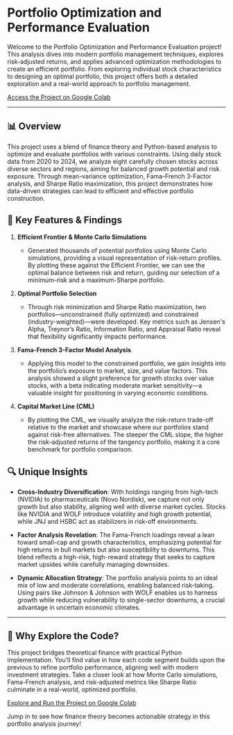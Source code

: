 # Portfolio Optimization and Performance Evaluation

Welcome to the Portfolio Optimization and Performance Evaluation project! This analysis dives into modern portfolio management techniques, explores risk-adjusted returns, and applies advanced optimization methodologies to create an efficient portfolio. From exploring individual stock characteristics to designing an optimal portfolio, this project offers both a detailed exploration and a real-world approach to portfolio management.

[Access the Project on Google Colab](https://colab.research.google.com/drive/1PStobRGyd9dHu7n9nJjLgB7Ra4CKLu4e?usp=sharing)

---

## 📊 Overview

This project uses a blend of finance theory and Python-based analysis to optimize and evaluate portfolios with various constraints. Using daily stock data from 2020 to 2024, we analyze eight carefully chosen stocks across diverse sectors and regions, aiming for balanced growth potential and risk exposure. Through mean-variance optimization, Fama-French 3-Factor analysis, and Sharpe Ratio maximization, this project demonstrates how data-driven strategies can lead to efficient and effective portfolio construction.

## 🧠 Key Features & Findings

1. **Efficient Frontier & Monte Carlo Simulations**  
   - Generated thousands of potential portfolios using Monte Carlo simulations, providing a visual representation of risk-return profiles. By plotting these against the Efficient Frontier, we can see the optimal balance between risk and return, guiding our selection of a minimum-risk and a maximum-Sharpe portfolio.
   
2. **Optimal Portfolio Selection**  
   - Through risk minimization and Sharpe Ratio maximization, two portfolios—unconstrained (fully optimized) and constrained (industry-weighted)—were developed. Key metrics such as Jensen's Alpha, Treynor’s Ratio, Information Ratio, and Appraisal Ratio reveal that flexibility significantly impacts performance.

3. **Fama-French 3-Factor Model Analysis**  
   - Applying this model to the constrained portfolio, we gain insights into the portfolio’s exposure to market, size, and value factors. This analysis showed a slight preference for growth stocks over value stocks, with a beta indicating moderate market sensitivity—a valuable insight for positioning in varying economic conditions.

4. **Capital Market Line (CML)**  
   - By plotting the CML, we visually analyze the risk-return trade-off relative to the market and showcase where our portfolios stand against risk-free alternatives. The steeper the CML slope, the higher the risk-adjusted returns of the tangency portfolio, making it a core benchmark for portfolio comparison.

## 🔍 Unique Insights

- **Cross-Industry Diversification**: With holdings ranging from high-tech (NVIDIA) to pharmaceuticals (Novo Nordisk), we capture not only growth but also stability, aligning well with diverse market cycles. Stocks like NVIDIA and WOLF introduce volatility and high growth potential, while JNJ and HSBC act as stabilizers in risk-off environments.
  
- **Factor Analysis Revelation**: The Fama-French loadings reveal a lean toward small-cap and growth characteristics, emphasizing potential for high returns in bull markets but also susceptibility to downturns. This blend reflects a high-risk, high-reward strategy that seeks to capture market upsides while carefully managing downsides.

- **Dynamic Allocation Strategy**: The portfolio analysis points to an ideal mix of low and moderate correlations, enabling balanced risk-taking. Using pairs like Johnson & Johnson with WOLF enables us to harness growth while reducing vulnerability to single-sector downturns, a crucial advantage in uncertain economic climates.

---

## 🔗 Why Explore the Code?

This project bridges theoretical finance with practical Python implementation. You’ll find value in how each code segment builds upon the previous to refine portfolio performance, aligning well with modern investment strategies. Take a closer look at how Monte Carlo simulations, Fama-French analysis, and risk-adjusted metrics like Sharpe Ratio culminate in a real-world, optimized portfolio. 

[Explore and Run the Project on Google Colab](https://colab.research.google.com/drive/1PStobRGyd9dHu7n9nJjLgB7Ra4CKLu4e?usp=sharing)

Jump in to see how finance theory becomes actionable strategy in this portfolio analysis journey!
